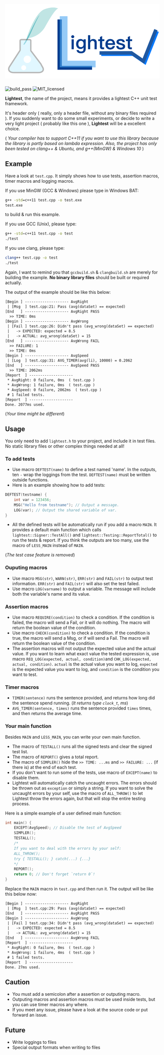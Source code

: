 # ![Lightest!](lightest.png)

![build_pass](https://img.shields.io/badge/build-passing-green.svg)
![MIT_licensed](https://img.shields.io/badge/license-MIT-blue.svg)

**Lightest**, the name of the project, means it provides a lightest C++ unit test framework.

It's header only ( really, only a header file, without any binary files required ). If you suddenly want to do some small experiments, or decide to write a very light project ( probably like this one ), **Lightest** will be a excellent choice.

( *Your compiler has to support C++11 if you want to use this library because the library is partly based on lambda expression.*
*Also, the project has only been tested on clang++ & Ubuntu, and g++(MinGW) & Windows 10* )

## Example

Have a look at `test.cpp`. It simply shows how to use tests, assertion macros, timer macros and logging macros.

If you use MinGW (GCC & Windows) please type in Windows BAT:

```bat
g++ -std=c++11 test.cpp -o test.exe
test.exe
```

to build & run this example.

If you use GCC (Unix), please type:

```bash
g++ -std=c++11 test.cpp -o test
./test
```

If you use clang, please type:

```bash
clang++ test.cpp -o test
./test
```

Again, I want to remind you that `gccbuild.sh` & `clangbuild.sh` are merely for building the example. **No binary library files** should be built or required actually.

The output of the example should be like this below:

```
[Begin ] -------------------- AvgRight
 | [Msg  ] test.cpp:21: Pass (avg(dataSet) == expected)
[End   ] -------------------- AvgRight PASS
  >> TIME: 0ms
[Begin ] -------------------- AvgWrong
 | [Fail ] test.cpp:26: Didn't pass (avg_wrong(dataSet) == expected)
 |   -> EXPECTED: expected = 8.5
 |   -> ACTUAL: avg_wrong(dataSet) = 15
[End   ] -------------------- AvgWrong FAIL
  >> FAILURE: 1
  >> TIME: 0ms
[Begin ] -------------------- AvgSpeed
 | [Log  ] test.cpp:31: AVG_TIMER(avg(li), 10000) = 0.2062
[End   ] -------------------- AvgSpeed PASS
  >> TIME: 2062ms
[Report  ] --------------------
 * AvgRight: 0 failure, 0ms  ( test.cpp )
 * AvgWrong: 1 failure, 0ms  ( test.cpp )
 * AvgSpeed: 0 failure, 2062ms  ( test.cpp )
 # 1 failed tests.
[Report  ] --------------------
Done. 2077ms used.
```
(*Your time might be different*)


## Usage

You only need to add `lightest.h` to your project, and include it in test files. No static library files or other complex things needed at all!

### To add tests

* Use macro `DEFTEST(name)` to define a test named 'name'. In the outputs, ten `-` wrap the loggings from the test. `DEFTEST(name)` must be written outside functions.
* Here is an example showing how to add tests:

```C++
DEFTEST(testname) {
    int var = 123456;
    MSG("Hello from testname"); // Output a message.
    LOG(var); // Output the shared variable of var.
}
```

* All the defined tests will be automatically run if you add a macro `MAIN`. It provides a default main function which calls `lightest::Signer::TestAll()` and `lightest::Testing::ReportTotal()` to run the tests & report. If you think the outputs are too many, use the macro of `LESS_MAIN` instead of `MAIN`.

(*The test case feature is removed*)

### Ouputing macros

* Use macro `MSG(str)`, `WARN(str)`, `ERR(str)` and `FAIL(str)` to output test information. `ERR(str)` and `FAIL(str)` will also set the test failed.
* Use macro `LOG(varname)` to output a variable. The message will include both the variable's name and its value.

### Assertion macros

* Use macro `REQUIRE(condition)` to check a condition. If the condition is failed, the macro will send a Fail, or it will do nothing. The macro will return the boolean value of the condition.
* Use macro `CHECK(condition)` to check a condition. If the condition is true, the macro will send a Msg, or if will send a Fail. The macro will return the boolean value of the condition.
* The assertion macros will not output the expected value and the actual value. If you want to learn what exact value the tested expression is, use macro `REQ_LOG(expected, actual, condition)`and `CHK_LOG(expected, actual, condition)`.
`actual` is the actual value you want to log, `expected` is the expected value you want to log, and `condition` is the condition you want to test.

### Timer macros

* `TIMER(sentence)` runs the sentence provided, and returns how long did the sentence spend running. (*It returns type `clock_t`, ms*)
* `AVG_TIMER(sentence, times)` runs the sentence provided `times` times, and then returns the average time.

### Your main function

Besides `MAIN` and `LESS_MAIN`, you can write your own main function.

* The macro of `TESTALL()` runs all the signed tests and clear the signed test list.
* The macro of `REPORT()` gives a total report.
* The macro of `SIMPLER()` hide the `>> TIME: ...ms` and `>> FAILURE: ...` (if there is) at the end of each test.
* If you don't want to run some of the tests, use macro of `EXCEPT(name)` to disable them.
* Lightest will automatically catch the uncaught errors. The errors should be thrown out as `exception` or simply a string. If you want to solve the uncaught errors by your self, use the macro of `ALL_THROW()` to let Lightest throw the errors again, but that will stop the entire testing process.

Here is a simple example of a user defined main function:

```C++
int main() {
    EXCEPT(AvgSpeed); // Disable the test of AvgSpeed
    SIMPLER();
    TESTALL();
    /*
    If you want to deal with the errors by your self:
    ALL_THROW();
    try { TESTALL(); } catch(...) {...}
    */
    REPORT();
    return 0; // Don't forget `return 0`!
}
```

Replace the `MAIN` macro in `test.cpp` and then run it. The output will be like this below now:

```
[Begin ] -------------------- AvgRight
 | [Msg  ] test.cpp:29: Pass (avg(dataSet) == expected)
[End   ] -------------------- AvgRight PASS
[Begin ] -------------------- AvgWrong
 | [Fail ] test.cpp:34: Didn't pass (avg_wrong(dataSet) == expected)
 |   -> EXPECTED: expected = 8.5
 |   -> ACTUAL: avg_wrong(dataSet) = 15
[End   ] -------------------- AvgWrong FAIL
[Report  ] --------------------
 * AvgRight: 0 failure, 0ms  ( test.cpp )
 * AvgWrong: 1 failure, 4ms  ( test.cpp )
 # 1 failed tests.
[Report  ] --------------------
Done. 27ms used.
```

## Caution

* You must add a semicolon after a assertion or outputing macro.
* Outputing macros and assertion macros must be used inside tests, but you can use timer macros any where.
* If you meet any issue, please have a look at the source code or put forward an issue.

## Future

* Write loggings to files
* Special output formats when writing to files
